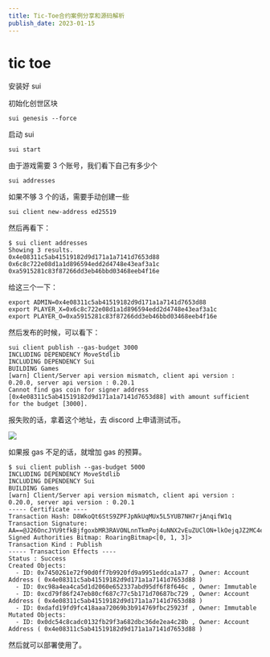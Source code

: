 ```yaml
---
title: Tic-Toe合约案例分享和源码解析
publish_date: 2023-01-15
---
```


# tic toe

安装好 sui

初始化创世区块

```
sui genesis --force
```

启动 sui

```
sui start
```

由于游戏需要 3 个账号，我们看下自己有多少个

```
sui addresses
```

如果不够 3 个的话，需要手动创建一些

```
sui client new-address ed25519
```

然后再看下：

```
$ sui client addresses
Showing 3 results.
0x4e08311c5ab41519182d9d171a1a7141d7653d88
0x6c8c722e08d1a1d896594edd2d4748e43eaf3a1c
0xa5915281c83f87266dd3eb46bbd03468eeb4f16e
```

给这三个一下：

```
export ADMIN=0x4e08311c5ab41519182d9d171a1a7141d7653d88
export PLAYER_X=0x6c8c722e08d1a1d896594edd2d4748e43eaf3a1c
export PLAYER_O=0xa5915281c83f87266dd3eb46bbd03468eeb4f16e
```

然后发布的时候，可以看下：

```
sui client publish --gas-budget 3000
INCLUDING DEPENDENCY MoveStdlib
INCLUDING DEPENDENCY Sui
BUILDING Games
[warn] Client/Server api version mismatch, client api version : 0.20.0, server api version : 0.20.1
Cannot find gas coin for signer address [0x4e08311c5ab41519182d9d171a1a7141d7653d88] with amount sufficient for the budget [3000].
```

报失败的话，拿着这个地址，去 discord 上申请测试币。

![](https://raw.githubusercontent.com/zhenfeng-zhu/pic-go/main/202301082251225.png)

如果报 gas 不足的话，就增加 gas 的预算。

```
$ sui client publish --gas-budget 5000
INCLUDING DEPENDENCY MoveStdlib
INCLUDING DEPENDENCY Sui
BUILDING Games
[warn] Client/Server api version mismatch, client api version : 0.20.0, server api version : 0.20.1
----- Certificate ----
Transaction Hash: D8WkoQt6StS9ZPFJpNkUqMUx5L5YUB7NH7rjAnqifW1q
Transaction Signature: AA==@J26OncJYU9tfkBjfgoxbMR3RAVONLnnTkmPoj4uNNX2vEuZUClON+lkOejqJZ2MC4eL3/T4BUI0ewBVBI+GmAA==@YSkiAxvMhUVWjVy+w4aPmHjieRPuwI5NmsCR/3ceLBw=
Signed Authorities Bitmap: RoaringBitmap<[0, 1, 3]>
Transaction Kind : Publish
----- Transaction Effects ----
Status : Success
Created Objects:
  - ID: 0x7450261e72f90d0ff7b9920fd9a9951eddca1a77 , Owner: Account Address ( 0x4e08311c5ab41519182d9d171a1a7141d7653d88 )
  - ID: 0xc98a4ea4ca5d1d2060e652337abd95df6f8f646c , Owner: Immutable
  - ID: 0xcd79f86f247eb80cf687c77c5b171d70687bc729 , Owner: Account Address ( 0x4e08311c5ab41519182d9d171a1a7141d7653d88 )
  - ID: 0xdafd19fd9fc418aaa72069b3b914769fbc25923f , Owner: Immutable
Mutated Objects:
  - ID: 0x0dc54c8cadc0132fb29f3a682dbc36de2ea4c28b , Owner: Account Address ( 0x4e08311c5ab41519182d9d171a1a7141d7653d88 )
```

然后就可以部署使用了。
